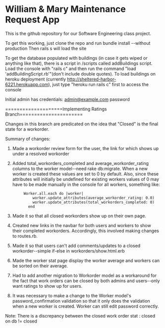 William & Mary Maintenance Request App
======================================

This is the github repository for our Software Engineering class project.

To get this working, just clone the repo and run bundle install --without production 
Then rails s will load the site 

To get the database populated with buildings (in case it gets wiped or anything like that), there is a script in /scripts called addBuildings script. Load the console with "rails c" and then run the command "load 'addBuildingScript.rb'"(don't include double quotes). To load buildings on heroku deployment (currently http://sheltered-harbor-6221.herokuapp.com), just type "heroku run rails c" first to access the console 

Initial admin has credentials:
admin@example.com
password



====================Implementing Ratings Branch======================


Changes in this branch are predicated on the idea that "Closed" is the final state for a workorder.

Summary of changes:

1. Made a workorder review form for the user, the link for which shows up under a resolved workorder
2. Added total_workorders_completed and average_workorder_rating columns to the worker model--need rake db:migrate.
   When a new worker is created these values are set to 0 by default. 
   Also, since these attributes will initially be undefined for existing workers values of 0 may have to be made 
   manually in the console for all workers, something like:
   
			Worker.all.each do |worker|
			    worker.update_attributes(average_workorder_rating: 0.0)
			    worker.update_attributes(total_workorders_completed: 0)
			  end

3. Made it so that all closed workorders show up on their own page. 
4. Created new links in the navbar for both users and workers to show their completed workorders. 
   Accordingly, this involved making changes to routes.rb.  
5. Made it so that users can't add comments/updates to a closed workorder--simple if-else in workorders/show.html.erb
6. Made the worker stat page display the worker average and workers can be sorted on their average.
7. Had to add another migration to Workorder model as a workaround for the fact that work orders can 
   be closed by both admins and users--only want ratings to show up for users.
8. It was necessary to make a change to the Worker model's password_confirmation validation so that 
   it only does the validation when a new worker is created.  Worker can still edit password correctly.


Note: There is a discrepancy between the closed work order stat  : closed on db != closed








